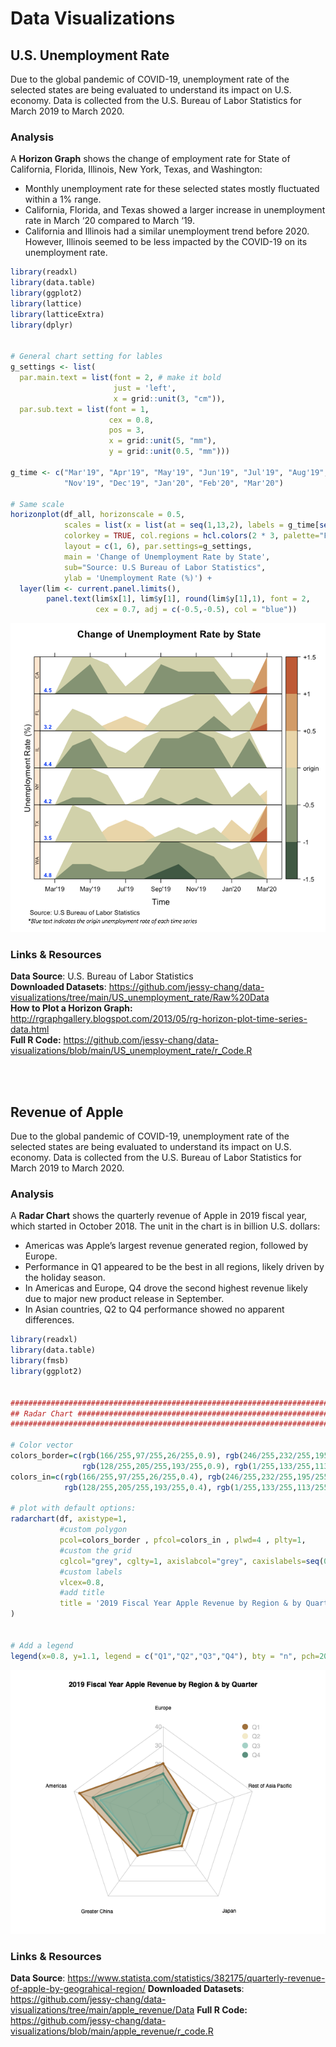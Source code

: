 # Data Visualizations

## U.S. Unemployment Rate
Due to the global pandemic of COVID-19, unemployment rate of the selected states are being evaluated to understand its impact on U.S. economy. Data is collected from the U.S. Bureau of Labor Statistics for March 2019 to March 2020. 


### Analysis
A **Horizon Graph** shows the change of employment rate for State of California, Florida, Illinois, New York, Texas, and Washington: 
* Monthly unemployment rate for these selected states mostly fluctuated within a 1% range.
* California, Florida, and Texas showed a larger increase in unemployment rate in March ‘20 compared to March ‘19.
* California and Illinois had a similar unemployment trend before 2020. However, Illinois seemed to be less impacted by the COVID-19 on its unemployment rate.


```r
library(readxl)
library(data.table)
library(ggplot2)
library(lattice)
library(latticeExtra)
library(dplyr)


# General chart setting for lables
g_settings <- list(
  par.main.text = list(font = 2, # make it bold
                       just = 'left',
                       x = grid::unit(3, "cm")), 
  par.sub.text = list(font = 1, 
                      cex = 0.8,
                      pos = 3, 
                      x = grid::unit(5, "mm"),
                      y = grid::unit(0.5, "mm")))

g_time <- c("Mar'19", "Apr'19", "May'19", "Jun'19", "Jul'19", "Aug'19", "Sep'19", "Oct'19",
            "Nov'19", "Dec'19", "Jan'20", "Feb'20", "Mar'20")

# Same scale 
horizonplot(df_all, horizonscale = 0.5, 
            scales = list(x = list(at = seq(1,13,2), labels = g_time[seq(1,13,2)])),
            colorkey = TRUE, col.regions = hcl.colors(2 * 3, palette="Fall"), 
            layout = c(1, 6), par.settings=g_settings,
            main = 'Change of Unemployment Rate by State',
            sub="Source: U.S Bureau of Labor Statistics",
            ylab = 'Unemployment Rate (%)') +
  layer(lim <- current.panel.limits(),
        panel.text(lim$x[1], lim$y[1], round(lim$y[1],1), font = 2,
                   cex = 0.7, adj = c(-0.5,-0.5), col = "blue")) 
```

<img src="https://github.com/jessy-chang/data-visualizations/blob/main/US_unemployment_rate/image.png" width="600">


### Links & Resources 
**Data Source**: U.S. Bureau of Labor Statistics    
**Downloaded Datasets**: https://github.com/jessy-chang/data-visualizations/tree/main/US_unemployment_rate/Raw%20Data    
**How to Plot a Horizon Graph:** http://rgraphgallery.blogspot.com/2013/05/rg-horizon-plot-time-series-data.html   
**Full R Code:** https://github.com/jessy-chang/data-visualizations/blob/main/US_unemployment_rate/r_Code.R    

<br>
<br>

## Revenue of Apple
Due to the global pandemic of COVID-19, unemployment rate of the selected states are being evaluated to understand its impact on U.S. economy. Data is collected from the U.S. Bureau of Labor Statistics for March 2019 to March 2020. 


### Analysis
A **Radar Chart** shows the quarterly revenue of Apple in 2019 fiscal year, which started in October 2018. The unit in the chart is in billion U.S. dollars:
* Americas was Apple’s largest revenue generated region, followed by Europe.
* Performance in Q1 appeared to be the best in all regions, likely driven by the holiday season.
* In Americas and Europe, Q4 drove the second highest revenue likely due to major new product release in September.
* In Asian countries, Q2 to Q4 performance showed no apparent differences.

```r
library(readxl)
library(data.table)
library(fmsb)
library(ggplot2)


#################################################################################################
## Radar Chart ##################################################################################
#################################################################################################

# Color vector
colors_border=c(rgb(166/255,97/255,26/255,0.9), rgb(246/255,232/255,195/255,0.9), 
                rgb(128/255,205/255,193/255,0.9), rgb(1/255,133/255,113/255,0.9))
colors_in=c(rgb(166/255,97/255,26/255,0.4), rgb(246/255,232/255,195/255,0.4), 
            rgb(128/255,205/255,193/255,0.4), rgb(1/255,133/255,113/255,0.4))

# plot with default options:
radarchart(df, axistype=1, 
           #custom polygon
           pcol=colors_border , pfcol=colors_in , plwd=4 , plty=1,
           #custom the grid
           cglcol="grey", cglty=1, axislabcol="grey", caxislabels=seq(0,40,10), cglwd=0.8,
           #custom labels
           vlcex=0.8, 
           #add title
           title = '2019 Fiscal Year Apple Revenue by Region & by Quarter'
)


# Add a legend
legend(x=0.8, y=1.1, legend = c("Q1","Q2","Q3","Q4"), bty = "n", pch=20 , col=colors_border , text.col = "grey", cex=1, pt.cex=3)


```
<img src="https://github.com/jessy-chang/data-visualizations/blob/main/apple_revenue/radarchart.png" width="800">

### Links & Resources 
**Data Source**: https://www.statista.com/statistics/382175/quarterly-revenue-of-apple-by-geograhical-region/
**Downloaded Datasets**: https://github.com/jessy-chang/data-visualizations/tree/main/apple_revenue/Data
**Full R Code:** https://github.com/jessy-chang/data-visualizations/blob/main/apple_revenue/r_code.R
